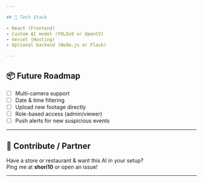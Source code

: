 ```yaml
---

## 🧠 Tech Stack

- React (Frontend)
- Custom AI model (YOLOv8 or OpenCV)
- Vercel (Hosting)
- Optional backend (Node.js or Flask)

---
```


## 📦 Future Roadmap

- [ ] Multi-camera support  
- [ ] Date & time filtering  
- [ ] Upload new footage directly  
- [ ] Role-based access (admin/viewer)  
- [ ] Push alerts for new suspicious events  

---

## 🤝 Contribute / Partner

Have a store or restaurant & want this AI in your setup?  
Ping me at **shori10** or open an issue!

---
